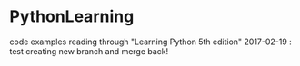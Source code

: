 # PythonLearning
code examples reading through "Learning Python 5th edition"
2017-02-19 : test creating new branch and merge back!
